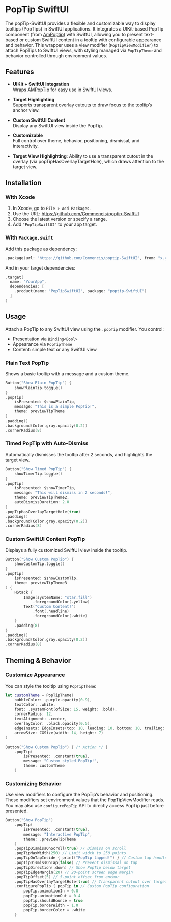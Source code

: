 # PopTip SwiftUI

The popTip-SwiftUI provides a flexible and customizable way to display tooltips (PopTips) in SwiftUI applications. It integrates a UIKit-based PopTip component (from [AmPoptip](https://github.com/andreamazz/AMPopTip)) with SwiftUI, allowing you to present text-based or custom SwiftUI content in a tooltip with configurable appearance and behavior. This wrapper uses a view modifier (`PopTipViewModifier`) to attach PopTips to SwiftUI views, with styling managed via `PopTipTheme` and behavior controlled through environment values.

## Features

- **UIKit + SwiftUI Integration**  
  Wraps [AMPopTip](https://github.com/andreamazz/AMPopTip) for easy use in SwiftUI views.
- **Target Highlighting**  
  Supports transparent overlay cutouts to draw focus to the tooltip’s anchor view.
- **Custom SwiftUI Content**  
  Display any SwiftUI view inside the PopTip.
- **Customizable**  
  Full control over theme, behavior, positioning, dismissal, and interactivity.

- **Target View Highlighting**:
  Ability to use a transparent cutout in the overlay (via popTipHasOverlayTargetHole), which draws attention to the target view.

## Installation

### With Xcode

1. In Xcode, go to `File > Add Packages`.
2. Use the URL: https://github.com/Commencis/poptip-SwiftUI
3. Choose the latest version or specify a range.
4. Add `"PopTipSwiftUI"` to your app target.

### With `Package.swift`

Add this package as dependency:

```swift
.package(url: "https://github.com/Commencis/poptip-SwiftUI", from: "x.y.z")
```

And in your target dependencies:

```swift
.target(
  name: "YourApp",
  dependencies: [
    .product(name: "PopTipSwiftUI", package: "poptip-SwiftUI")
  ]
)
```

## Usage

Attach a PopTip to any SwiftUI view using the `.popTip` modifier. You control:

- Presentation via `Binding<Bool>`
- Appearance via `PopTipTheme`
- Content: simple text or any SwiftUI view

### Plain Text PopTip

Shows a basic tooltip with a message and a custom theme.

```swift
Button("Show Plain PopTip") {
    showPlainTip.toggle()
}
.popTip(
    isPresented: $showPlainTip,
    message: "This is a simple PopTip!",
    theme: previewTipTheme
)
.padding()
.background(Color.gray.opacity(0.2))
.cornerRadius(8)
```

### Timed PopTip with Auto-Dismiss

Automatically dismisses the tooltip after 2 seconds, and highlights the target view.

```swift
Button("Show Timed PopTip") {
    showTimerTip.toggle()
}
.popTip(
    isPresented: $showTimerTip,
    message: "This will dismiss in 2 seconds!",
    theme: previewTipTheme2,
    autoDismissDuration: 2.0
)
.popTipHasOverlayTargetHole(true)
.padding()
.background(Color.gray.opacity(0.2))
.cornerRadius(8)
```

### Custom SwiftUI Content PopTip

Displays a fully customized SwiftUI view inside the tooltip.

```swift
Button("Show Custom PopTip") {
    showCustomTip.toggle()
}
.popTip(
    isPresented: $showCustomTip,
    theme: previewTipTheme3
) {
    HStack {
        Image(systemName: "star.fill")
            .foregroundColor(.yellow)
        Text("Custom Content!")
            .font(.headline)
            .foregroundColor(.white)
    }
    .padding(8)
}
.padding()
.background(Color.gray.opacity(0.2))
.cornerRadius(8)
```

## Theming & Behavior

### Customize Appearance

You can style the tooltip using `PopTipTheme`:

```swift
let customTheme = PopTipTheme(
    bubbleColor: .purple.opacity(0.9),
    textColor: .white,
    font: .systemFont(ofSize: 15, weight: .bold),
    cornerRadius: 12,
    textAlignment: .center,
    overlayColor: .black.opacity(0.5),
    edgeInsets: EdgeInsets(top: 10, leading: 10, bottom: 10, trailing: 10),
    arrowSize: CGSize(width: 14, height: 7)
)

Button("Show Custom PopTip") { /* Action */ }
    .popTip(
        isPresented: .constant(true),
        message: "Custom styled PopTip!",
        theme: customTheme
    )
```

### Customizing Behavior

Use view modifiers to configure the PopTip’s behavior and positioning. These modifiers set environment values that the PopTipViewModifier reads. You may also use `configurePopTip` API to directly access PopTip just before presented.

```swift
Button("Show PopTip")
    .popTip(
        isPresented: .constant(true),
        message: "Interactive PopTip",
        theme: .previewTipTheme
    )
    .popTipDismissOnScroll(true) // Dismiss on scroll
    .popTipMaxWidth(250) // Limit width to 250 points
    .popTipOnTapInside { print("PopTip tapped!") } // Custom tap handler
    .popTipDismissOnTap(false) // Prevent dismissal on tap
    .popTipDirection(.down) // Show PopTip below target
    .popTipEdgeMargin(20) // 20-point screen edge margin
    .popTipOffset(5) // 5-point offset from anchor
    .popTipHasOverlayTargetHole(true) // Transparent cutout over target
    .configurePopTip { popTip in // Custom PopTip configuration
        popTip.animationIn = 0.8
        popTip.animationOut = 0.4
        popTip.shouldBounce = true
        popTip.borderWidth = 1.0
        popTip.borderColor = .white
    }
```
